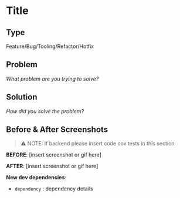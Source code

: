 
# Title

## Type

Feature/Bug/Tooling/Refactor/Hotfix

## Problem

_What problem are you trying to solve?_

## Solution

_How did you solve the problem?_

## Before & After Screenshots

>  ⚠️ NOTE: If backend please insert code cov tests in this section

**BEFORE**:
[insert screenshot or gif here]

**AFTER**:
[insert screenshot or gif here]

**New dev dependencies**:

- `dependency` : dependency details

